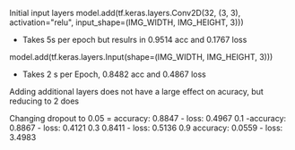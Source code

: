 Initial input layers
model.add(tf.keras.layers.Conv2D(32, (3, 3), activation="relu", input_shape=(IMG_WIDTH, IMG_HEIGHT, 3)))
- Takes 5s per epoch but resulrs in 0.9514 acc and 0.1767 loss

model.add(tf.keras.layers.Input(shape=(IMG_WIDTH, IMG_HEIGHT, 3)))
- Takes 2 s per Epoch, 0.8482 acc and 0.4867 loss

Adding additional layers does not have a large effect on acuracy, but reducing to 2 does

Changing dropout to 0.05 = accuracy: 0.8847 - loss: 0.4967
0.1 -accuracy: 0.8867 - loss: 0.4121
0.3 0.8411 - loss: 0.5136
0.9 accuracy: 0.0559 - loss: 3.4983


